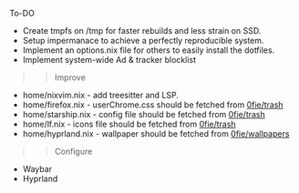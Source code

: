 To-DO
- Create tmpfs on /tmp for faster rebuilds and less strain on SSD.
- Setup impermanace to achieve a perfectly reproducible system.
- Implement an options.nix file for others to easily install the dotfiles.
- Implement system-wide Ad & tracker blocklist

>> Improve
- home/nixvim.nix - add treesitter and LSP.
- home/firefox.nix - userChrome.css should be fetched from [0fie/trash](github.com/0fie/trash)
- home/starship.nix - config file should be fetched from [0fie/trash](github.com/0fie/trash)
- home/lf.nix - icons file should be fetched from [0fie/trash](github.com/0fie/trash)
- home/hyprland.nix - wallpaper should be fetched from [0fie/wallpapers](github.com/0fie/wallpapers)

>> Configure
- Waybar
- Hyprland
